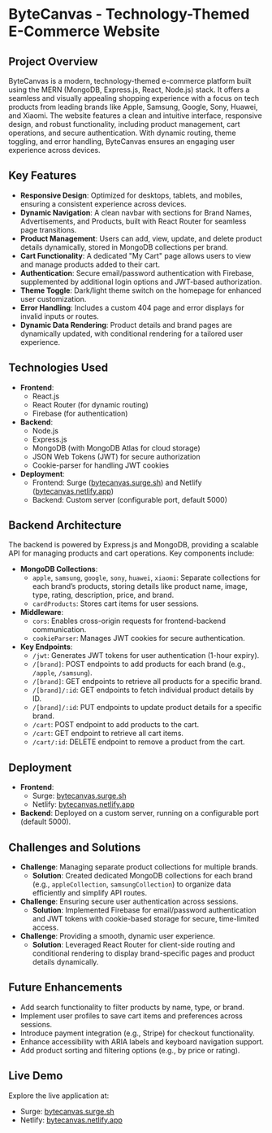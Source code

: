 # ByteCanvas - Technology-Themed E-Commerce Website

## Project Overview
ByteCanvas is a modern, technology-themed e-commerce platform built using the MERN (MongoDB, Express.js, React, Node.js) stack. It offers a seamless and visually appealing shopping experience with a focus on tech products from leading brands like Apple, Samsung, Google, Sony, Huawei, and Xiaomi. The website features a clean and intuitive interface, responsive design, and robust functionality, including product management, cart operations, and secure authentication. With dynamic routing, theme toggling, and error handling, ByteCanvas ensures an engaging user experience across devices.

## Key Features
- **Responsive Design**: Optimized for desktops, tablets, and mobiles, ensuring a consistent experience across devices.
- **Dynamic Navigation**: A clean navbar with sections for Brand Names, Advertisements, and Products, built with React Router for seamless page transitions.
- **Product Management**: Users can add, view, update, and delete product details dynamically, stored in MongoDB collections per brand.
- **Cart Functionality**: A dedicated "My Cart" page allows users to view and manage products added to their cart.
- **Authentication**: Secure email/password authentication with Firebase, supplemented by additional login options and JWT-based authorization.
- **Theme Toggle**: Dark/light theme switch on the homepage for enhanced user customization.
- **Error Handling**: Includes a custom 404 page and error displays for invalid inputs or routes.
- **Dynamic Data Rendering**: Product details and brand pages are dynamically updated, with conditional rendering for a tailored user experience.

## Technologies Used
- **Frontend**:
  - React.js
  - React Router (for dynamic routing)
  - Firebase (for authentication)
- **Backend**:
  - Node.js
  - Express.js
  - MongoDB (with MongoDB Atlas for cloud storage)
  - JSON Web Tokens (JWT) for secure authorization
  - Cookie-parser for handling JWT cookies
- **Deployment**:
  - Frontend: Surge ([bytecanvas.surge.sh](https://bytecanvas.surge.sh/)) and Netlify ([bytecanvas.netlify.app](https://bytecanvas.netlify.app/))
  - Backend: Custom server (configurable port, default 5000)

## Backend Architecture
The backend is powered by Express.js and MongoDB, providing a scalable API for managing products and cart operations. Key components include:

- **MongoDB Collections**:
  - `apple`, `samsung`, `google`, `sony`, `huawei`, `xiaomi`: Separate collections for each brand’s products, storing details like product name, image, type, rating, description, price, and brand.
  - `cardProducts`: Stores cart items for user sessions.
- **Middleware**:
  - `cors`: Enables cross-origin requests for frontend-backend communication.
  - `cookieParser`: Manages JWT cookies for secure authentication.
- **Key Endpoints**:
  - `/jwt`: Generates JWT tokens for user authentication (1-hour expiry).
  - `/[brand]`: POST endpoints to add products for each brand (e.g., `/apple`, `/samsung`).
  - `/[brand]`: GET endpoints to retrieve all products for a specific brand.
  - `/[brand]/:id`: GET endpoints to fetch individual product details by ID.
  - `/[brand]/:id`: PUT endpoints to update product details for a specific brand.
  - `/cart`: POST endpoint to add products to the cart.
  - `/cart`: GET endpoint to retrieve all cart items.
  - `/cart/:id`: DELETE endpoint to remove a product from the cart.

## Deployment
- **Frontend**:
  - Surge: [bytecanvas.surge.sh](https://bytecanvas.surge.sh/)
  - Netlify: [bytecanvas.netlify.app](https://bytecanvas.netlify.app/)
- **Backend**: Deployed on a custom server, running on a configurable port (default 5000).

## Challenges and Solutions
- **Challenge**: Managing separate product collections for multiple brands.
  - **Solution**: Created dedicated MongoDB collections for each brand (e.g., `appleCollection`, `samsungCollection`) to organize data efficiently and simplify API routes.
- **Challenge**: Ensuring secure user authentication across sessions.
  - **Solution**: Implemented Firebase for email/password authentication and JWT tokens with cookie-based storage for secure, time-limited access.
- **Challenge**: Providing a smooth, dynamic user experience.
  - **Solution**: Leveraged React Router for client-side routing and conditional rendering to display brand-specific pages and product details dynamically.

## Future Enhancements
- Add search functionality to filter products by name, type, or brand.
- Implement user profiles to save cart items and preferences across sessions.
- Introduce payment integration (e.g., Stripe) for checkout functionality.
- Enhance accessibility with ARIA labels and keyboard navigation support.
- Add product sorting and filtering options (e.g., by price or rating).

## Live Demo
Explore the live application at:
- Surge: [bytecanvas.surge.sh](https://bytecanvas.surge.sh/)
- Netlify: [bytecanvas.netlify.app](https://bytecanvas.netlify.app/)